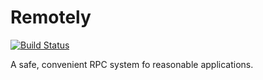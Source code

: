 # Remotely

[![Build Status](http://jm-media.sc.intel.com:8080/job/remotely/badge/icon)](http://jm-media.sc.intel.com:8080/job/remotely/)

A safe, convenient RPC system fo reasonable applications.
